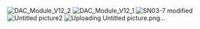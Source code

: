 ![DAC_Module_V12_2](https://github.com/StrontiumGroup/8-channel-DAC/assets/123593581/df55e6ac-f3a5-4d0d-84a0-dff4c0f228b6)
![DAC_Module_V12_1](https://github.com/StrontiumGroup/8-channel-DAC/assets/123593581/d81a37c6-3ca3-47d7-bfcf-a27fa4bde86e)
![SN03-7 modified](https://github.com/StrontiumGroup/8-channel-DAC/assets/123593581/bc4c4f8d-47dc-4925-a4d4-15705e28278b)
![Untitled picture2](https://github.com/StrontiumGroup/8-channel-DAC/assets/123593581/7fb26296-bbc6-4698-9e76-7e26a4d37525)
![Uploading Untitled picture.png…]()

